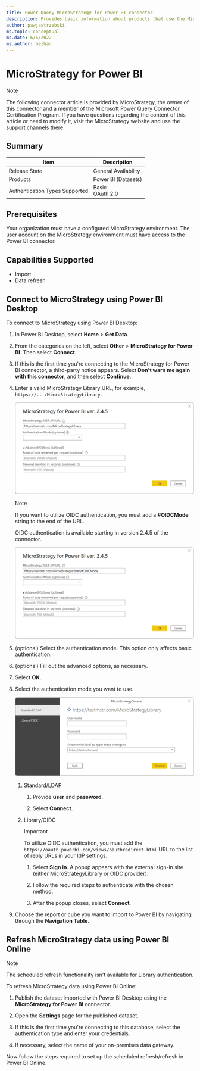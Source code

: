 ```yaml
---
title: Power Query MicroStrategy for Power BI connector
description: Provides basic information about products that use the MicroStrategy for Power BI connector, supported authentication types, prerequisites, and connection instructions.
author: pawjastrzebski
ms.topic: conceptual
ms.date: 6/6/2022
ms.author: bezhan
---
```


# MicroStrategy for Power BI

>[!Note]
>The following connector article is provided by MicroStrategy, the owner of this connector and a member of the Microsoft Power Query Connector Certification Program. If you have questions regarding the content of this article or need to modify it, visit the MicroStrategy website and use the support channels there.

## Summary

| Item | Description |
| ---- | ----------- |
| Release State | General Availability |
| Products | Power BI (Datasets) |
| Authentication Types Supported | Basic<br />OAuth 2.0 |

## Prerequisites

Your organization must have a configured MicroStrategy environment. The user account on the MicroStrategy environment must have access to the Power BI connector.

## Capabilities Supported

* Import
* Data refresh

## Connect to MicroStrategy using Power BI Desktop

To connect to MicroStrategy using Power BI Desktop:

1. In Power BI Desktop, select **Home** > **Get Data**.

2. From the categories on the left, select **Other** > **MicroStrategy for Power BI**. Then select **Connect**.

3. If this is the first time you're connecting to the MicroStrategy for Power BI connector, a third-party notice appears. Select **Don't warn me again with this connector**, and then select **Continue**.

4. Enter a valid MicroStrategy Library URL, for example, `https://.../MicroStrategyLibrary`.

   ![Standard environment URL example.](./media/micro-strategy-for-power-bi/pbi_standard_login.png)

   >[!Note]
   >If you want to utilize OIDC authentication, you must add a **#OIDCMode** string to the end of the URL.
   >
   >OIDC authentication is available starting in version 2.4.5 of the connector.

   ![OIDC environment URL example.](./media/micro-strategy-for-power-bi/pbi_oidc_login.png)

5. (optional) Select the authentication mode. This option only affects basic authentication.

6. (optional) Fill out the advanced options, as necessary.

7. Select **OK**.

8. Select the authentication mode you want to use.

   ![Authentication method selection window.](./media/micro-strategy-for-power-bi/pbi_login_screen_2.png)

   1. Standard/LDAP

      1. Provide **user** and **password**.

      2. Select **Connect**.

   2. Library/OIDC

      >[!Important]
      >To utilize OIDC authentication, you must add the `https://oauth.powerbi.com/views/oauthredirect.html` URL to the list of reply URLs in your IdP settings.

      1. Select **Sign in**. A popup appears with the external sign-in site (either MicroStrategyLibrary or OIDC provider).

      2. Follow the required steps to authenticate with the chosen method.

      3. After the popup closes, select **Connect**.

9. Choose the report or cube you want to import to Power BI by navigating through the **Navigation Table**.

## Refresh MicroStrategy data using Power BI Online

>[!Note]
>The scheduled refresh functionality isn't available for Library authentication.

To refresh MicroStrategy data using Power BI Online:

1. Publish the dataset imported with Power BI Desktop using the **MicroStrategy for Power BI** connector.

2. Open the **Settings** page for the published dataset.

3. If this is the first time you're connecting to this database, select the authentication type and enter your credentials.

4. If necessary, select the name of your on-premises data gateway.

Now follow the steps required to set up the scheduled refresh/refresh in Power BI Online.
